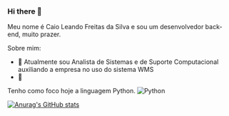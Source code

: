 ### Hi there 👋

Meu nome é  Caio Leando Freitas da Silva e sou um desenvolvedor back-end, muito prazer.

Sobre mim:

- 🔭 Atualmente sou Analista de Sistemas e de Suporte Computacional auxiliando a empresa no uso do sistema WMS 
- 🌱 

Tenho como foco hoje a linguagem Python.
![Python](https://img.shields.io/badge/Python-FFD43B?style=for-the-badge&logo=python&logoColor=blue)




[![Anurag's GitHub stats](https://github-readme-stats.vercel.app/api?username=CaioLFreitas98)](https://github.com/anuraghazra/github-readme-stats)




